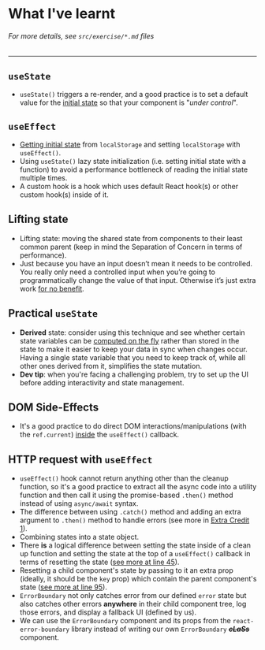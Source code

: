 # What I've learnt
###### For more details, see `src/exercise/*.md` files
-----------------

## `useState`
- `useState()` triggers a re-render, and a good practice is to set a default value for the [initial state](https://github.com/HelpMe-Pls/react-hooks/blob/extra/src/final/TS/01.tsx) so that your component is  "*under control*".

## `useEffect`
- [Getting initial state](https://github.com/HelpMe-Pls/react-hooks/blob/extra/src/final/TS/02.tsx) from `localStorage` and setting `localStorage` with `useEffect()`.
- Using `useState()` lazy state initialization (i.e. setting initial state with a function) to avoid a performance bottleneck of reading the initial state multiple times.
- A custom hook is a hook which uses default React hook(s) or other custom hook(s) inside of it.

## Lifting state
- Lifting state: moving the shared state from components to their least common parent (keep in mind the Separation of Concern in terms of performance).
- Just because you have an input doesn’t mean it needs to be controlled. You really only need a controlled input when you’re going to programmatically change the value of that input. Otherwise it’s just extra work [for no benefit](https://github.com/HelpMe-Pls/react-hooks/blob/extra/src/final/TS/03.tsx).

## Practical `useState`
- **Derived** state: consider using this technique and see whether certain state variables can be [computed on the fly](https://github.com/HelpMe-Pls/react-hooks/blob/extra/src/final/TS/04.tsx) rather than stored in the state to make it easier to keep your data in sync when changes occur. Having a single state variable that you need to keep track of, while all other ones derived from it, simplifies the state mutation.
- __Dev tip__: when you're facing a challenging problem, try to set up the UI before adding interactivity and state management.

## DOM Side-Effects
- It's a good practice to do direct DOM interactions/manipulations (with the `ref.current`) [inside](https://github.com/HelpMe-Pls/react-hooks/blob/extra/src/final/TS/05.tsx) the `useEffect()` callback.

## HTTP request with `useEffect`
-  `useEffect()` hook cannot return anything other than the cleanup function, so it's a good practice to extract all the async code into a utility function and then call it using the promise-based `.then()` method instead of using `async/await` syntax.
-  The difference between using `.catch()` method and adding an extra argument to `.then()` method to handle errors (see more in [Extra Credit 1](https://github.com/kentcdodds/react-hooks/blob/main/src/exercise/06.md#1--handle-errors)). 
-  Combining states into a state object.
-  There **is** a logical difference between setting the state inside of a clean up function and setting the state at the top of a `useEffect()` callback in terms of resetting the state ([see more at line 45](https://github.com/HelpMe-Pls/react-hooks/blob/master/src/exercise/06.js)).
-  Resetting a child component's state by passing to it an extra prop (ideally, it should be the `key` prop) which contain the parent component's state ([see more at line 95](https://github.com/HelpMe-Pls/react-hooks/blob/master/src/exercise/06.js)).
-  `ErrorBoundary` not only catches error from our defined `error` state but also catches other errors **anywhere** in their child component tree, log those errors, and display a fallback UI (defined by us).
- We can use the `ErrorBoundary` component and its props from the `react-error-boundary` library instead of writing our own `ErrorBoundary` ~~***cLaSs***~~ component.